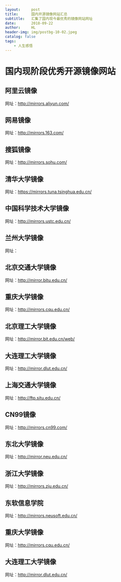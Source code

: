 ```yaml
---
layout:     post
title:      国内开源镜像网站汇总
subtitle:   汇集了国内现今最优秀的镜像网站网址
date:       2018-09-22
author:     HL
header-img: img/postbg-10-02.jpeg
catalog: false
tags:
    - 人生感悟
---
```


#  国内现阶段优秀开源镜像网站


## 阿里云镜像

网址：<a href="http://mirrors.aliyun.com/" target="_blank">http://mirrors.aliyun.com/</a>

## 网易镜像

  网址：<a href="http://mirrors.163.com/" target="_blank">http://mirrors.163.com/</a>

  ## 搜狐镜像

网址：<a href="http://mirrors.sohu.com/" target="_blank">http://mirrors.sohu.com/</a>


## 清华大学镜像

网址：<a href="https://mirrors.tuna.tsinghua.edu.cn/" target="_blank">https://mirrors.tuna.tsinghua.edu.cn/</a>

## 中国科学技术大学镜像

网址：<a href="http://mirrors.ustc.edu.cn/" target="_blank">http://mirrors.ustc.edu.cn/</a>

## 兰州大学镜像

网址：<a href="http://mirror.lzu.edu.cn/" target="_blank"></a>

## 北京交通大学镜像

网址：<a href="http://mirror.bjtu.edu.cn/" target="_blank">http://mirror.bjtu.edu.cn/</a>

## 重庆大学镜像

网址：<a href="http://mirrors.cqu.edu.cn/" target="_blank">http://mirrors.cqu.edu.cn/</a>

## 北京理工大学镜像

网址：<a href="http://mirror.bit.edu.cn/web/" target="_blank">http://mirror.bit.edu.cn/web/</a>

## 大连理工大学镜像

网址：<a href="http://mirror.dlut.edu.cn/" target="_blank">http://mirror.dlut.edu.cn/</a>

## 上海交通大学镜像

网址：<a href="http://ftp.sjtu.edu.cn/" target="_blank">http://ftp.sjtu.edu.cn/</a>

## CN99镜像

网址：<a href="http://mirrors.cn99.com/" target="_blank">http://mirrors.cn99.com/</a>


## 东北大学镜像

网址：<a href="http://mirror.neu.edu.cn/" target="_blank">http://mirror.neu.edu.cn/</a>

## 浙江大学镜像

网址：<a href="http://mirrors.zju.edu.cn/" target="_blank">http://mirrors.zju.edu.cn/</a>

## 东软信息学院

网址：<a href="http://mirrors.neusoft.edu.cn/" target="_blank">http://mirrors.neusoft.edu.cn/</a>

## 重庆大学镜像

网址：<a href="http://mirrors.cqu.edu.cn/" target="_blank">http://mirrors.cqu.edu.cn/</a>

## 大连理工大学镜像

网址：<a href="http://mirror.dlut.edu.cn/" target="_blank">http://mirror.dlut.edu.cn/</a>

